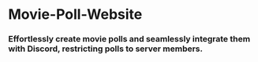 # Movie-Poll-Website
### Effortlessly create movie polls and seamlessly integrate them with Discord, restricting polls to server members.